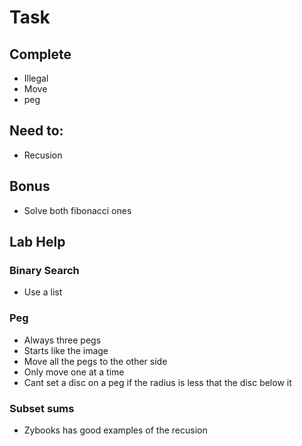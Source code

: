# Task

## Complete

* Illegal
* Move
* peg

## Need to:

* Recusion

## Bonus

* Solve both fibonacci ones

## Lab Help

### Binary Search

* Use a list


### Peg

* Always three pegs
* Starts like the image
* Move all the pegs to the other side
* Only move one at a time
* Cant set a disc on a peg if the radius is less that the disc below it

### Subset sums

* Zybooks has good examples of the recusion

